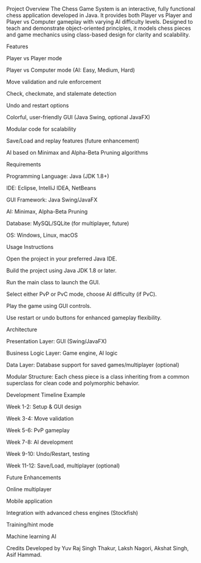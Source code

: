 Project Overview
The Chess Game System is an interactive, fully functional chess application developed in Java. It provides both Player vs Player and Player vs Computer gameplay with varying AI difficulty levels. Designed to teach and demonstrate object-oriented principles, it models chess pieces and game mechanics using class-based design for clarity and scalability.

Features

Player vs Player mode

Player vs Computer mode (AI: Easy, Medium, Hard)

Move validation and rule enforcement

Check, checkmate, and stalemate detection

Undo and restart options

Colorful, user-friendly GUI (Java Swing, optional JavaFX)

Modular code for scalability

Save/Load and replay features (future enhancement)

AI based on Minimax and Alpha-Beta Pruning algorithms

Requirements

Programming Language: Java (JDK 1.8+)

IDE: Eclipse, IntelliJ IDEA, NetBeans

GUI Framework: Java Swing/JavaFX

AI: Minimax, Alpha-Beta Pruning

Database: MySQL/SQLite (for multiplayer, future)

OS: Windows, Linux, macOS

Usage Instructions

Open the project in your preferred Java IDE.

Build the project using Java JDK 1.8 or later.

Run the main class to launch the GUI.

Select either PvP or PvC mode, choose AI difficulty (if PvC).

Play the game using GUI controls.

Use restart or undo buttons for enhanced gameplay flexibility.

Architecture

Presentation Layer: GUI (Swing/JavaFX)

Business Logic Layer: Game engine, AI logic

Data Layer: Database support for saved games/multiplayer (optional)

Modular Structure: Each chess piece is a class inheriting from a common superclass for clean code and polymorphic behavior.

Development Timeline Example

Week 1-2: Setup & GUI design

Week 3-4: Move validation

Week 5-6: PvP gameplay

Week 7-8: AI development

Week 9-10: Undo/Restart, testing

Week 11-12: Save/Load, multiplayer (optional)

Future Enhancements

Online multiplayer

Mobile application

Integration with advanced chess engines (Stockfish)

Training/hint mode

Machine learning AI

Credits
Developed by Yuv Raj Singh Thakur, Laksh Nagori, Akshat Singh, Asif Hammad.
